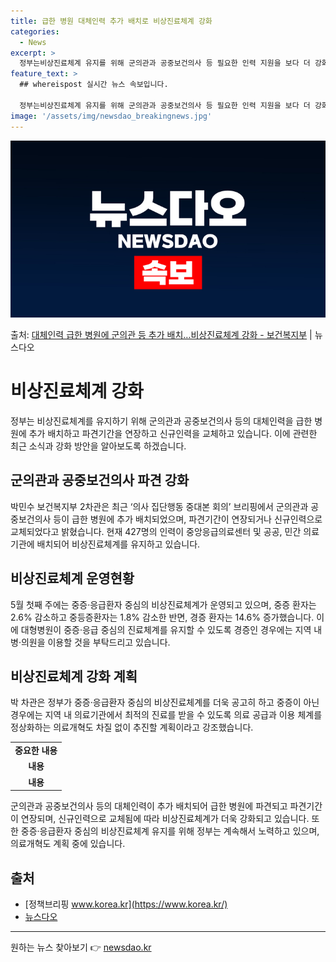 ```yaml
---
title: 급한 병원 대체인력 추가 배치로 비상진료체계 강화
categories:
  - News
excerpt: >
  정부는비상진료체계 유지를 위해 군의관과 공중보건의사 등 필요한 인력 지원을 보다 더 강화하고 있다. 박민수 …
feature_text: >
  ## whereispost 실시간 뉴스 속보입니다.

  정부는비상진료체계 유지를 위해 군의관과 공중보건의사 등 필요한 인력 지원을 보다 더 강화하고 있다. 박민수 …
image: '/assets/img/newsdao_breakingnews.jpg'
---
```


![뉴스다오 속보](/assets/img/newsdao_breakingnews.jpg)

<p>출처: <a href="https://newsdao.kr/3742" rel="dofollow">대체인력 급한 병원에 군의관 등 추가 배치…비상진료체계 강화 - 보건복지부</a> | 뉴스다오</p>

<h1 data-ke-size="size26"><b>비상진료체계 강화</b></h1>
<p data-ke-size="size16">정부는 비상진료체계를 유지하기 위해 군의관과 공중보건의사 등의 대체인력을 급한 병원에 추가 배치하고 파견기간을 연장하고 신규인력을 교체하고 있습니다. 이에 관련한 최근 소식과 강화 방안을 알아보도록 하겠습니다.</p>

<h2 data-ke-size="size24">군의관과 공중보건의사 파견 강화</h2>
<p data-ke-size="size16">박민수 보건복지부 2차관은 최근 ‘의사 집단행동 중대본 회의’ 브리핑에서 군의관과 공중보건의사 등이 급한 병원에 추가 배치되었으며, 파견기간이 연장되거나 신규인력으로 교체되었다고 밝혔습니다. 현재 427명의 인력이 중앙응급의료센터 및 공공, 민간 의료기관에 배치되어 비상진료체계를 유지하고 있습니다.</p>

<h2 data-ke-size="size24">비상진료체계 운영현황</h2>
<p data-ke-size="size16">5월 첫째 주에는 중증·응급환자 중심의 비상진료체계가 운영되고 있으며, 중증 환자는 2.6% 감소하고 중등증환자는 1.8% 감소한 반면, 경증 환자는 14.6% 증가했습니다. 이에 대형병원이 중증·응급 중심의 진료체계를 유지할 수 있도록 경증인 경우에는 지역 내 병·의원을 이용할 것을 부탁드리고 있습니다.</p>

<h2 data-ke-size="size24">비상진료체계 강화 계획</h2>
<p data-ke-size="size16">박 차관은 정부가 중증·응급환자 중심의 비상진료체계를 더욱 공고히 하고 중증이 아닌 경우에는 지역 내 의료기관에서 최적의 진료를 받을 수 있도록 의료 공급과 이용 체계를 정상화하는 의료개혁도 차질 없이 추진할 계획이라고 강조했습니다.</p>

<table>
  <tr>
    <td style="text-align: center; height: 17px;"><b>중요한 내용</b></td>
  </tr>
  <tr>
    <td style="text-align: center; height: 17px;"><b>내용</b></td>
  </tr>
  <tr>
    <td style="text-align: center; height: 17px;"><b>내용</b></td>
  </tr>
</table>

<p data-ke-size="size16">군의관과 공중보건의사 등의 대체인력이 추가 배치되어 급한 병원에 파견되고 파견기간이 연장되며, 신규인력으로 교체됨에 따라 비상진료체계가 더욱 강화되고 있습니다. 또한 중증·응급환자 중심의 비상진료체계 유지를 위해 정부는 계속해서 노력하고 있으며, 의료개혁도 계획 중에 있습니다.</p>

## 출처
- [정책브리핑 www.korea.kr](https://www.korea.kr/)
- [뉴스다오](https://newsdao.kr/3742)

<hr data-ke-size="size16"> 

원하는 뉴스 찾아보기 👉 <a href="https://newsdao.kr" rel="dofollow">newsdao.kr</a>


